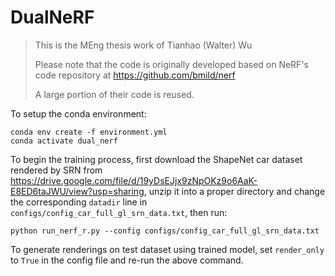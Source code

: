 # DualNeRF

> This is the MEng thesis work of Tianhao (Walter) Wu
> 
> Please note that the code is originally developed based on NeRF's code repository at https://github.com/bmild/nerf
>
> A large portion of their code is reused.

To setup the conda environment:
```
conda env create -f environment.yml
conda activate dual_nerf
```

To begin the training process, first download the ShapeNet car dataset rendered by SRN from https://drive.google.com/file/d/19yDsEJjx9zNpOKz9o6AaK-E8ED6taJWU/view?usp=sharing, unzip it into a proper directory and change the corresponding `datadir` line in `configs/config_car_full_gl_srn_data.txt`, then run:
```
python run_nerf_r.py --config configs/config_car_full_gl_srn_data.txt
```

To generate renderings on test dataset using trained model, set `render_only` to `True` in the config file and re-run the above command.